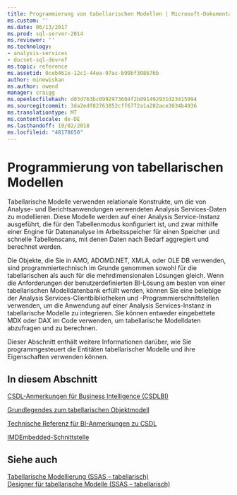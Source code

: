 ```yaml
---
title: Programmierung von tabellarischen Modellen | Microsoft-Dokumentation
ms.custom: ''
ms.date: 06/13/2017
ms.prod: sql-server-2014
ms.reviewer: ''
ms.technology:
- analysis-services
- docset-sql-devref
ms.topic: reference
ms.assetid: 0ceb461e-12c1-44ea-97ac-b99bf308676b
author: minewiskan
ms.author: owend
manager: craigg
ms.openlocfilehash: d03d763bc0992973604f2b891492931d23415994
ms.sourcegitcommit: 3da2edf82763852cff6772a1a282ace3034b4936
ms.translationtype: MT
ms.contentlocale: de-DE
ms.lasthandoff: 10/02/2018
ms.locfileid: "48178650"
---
```

# <a name="tabular-model-programming"></a>Programmierung von tabellarischen Modellen
  Tabellarische Modelle verwenden relationale Konstrukte, um die von Analyse- und Berichtsanwendungen verwendeten Analysis Services-Daten zu modellieren. Diese Modelle werden auf einer Analysis Service-Instanz ausgeführt, die für den Tabellenmodus konfiguriert ist, und zwar mithilfe einer Engine für Datenanalyse im Arbeitsspeicher für einen Speicher und schnelle Tabellenscans, mit denen Daten nach Bedarf aggregiert und berechnet werden.  
  
 Die Objekte, die Sie in AMO, ADOMD.NET, XMLA, oder OLE DB verwenden, sind programmiertechnisch im Grunde genommen sowohl für die tabellarischen als auch für die mehrdimensionalen Lösungen gleich. Wenn die Anforderungen der benutzerdefinierten BI-Lösung am besten von einer tabellarischen Modelldatenbank erfüllt werden, können Sie eine beliebige der Analysis Services-Clientbibliotheken und -Programmierschnittstellen verwenden, um die Anwendung auf einer Analysis Services-Instanz in tabellarische Modelle zu integrieren. Sie können entweder eingebettete MDX oder DAX im Code verwenden, um tabellarische Modelldaten abzufragen und zu berechnen.  
  
 Dieser Abschnitt enthält weitere Informationen darüber, wie Sie programmgesteuert die Entitäten tabellarischer Modelle und ihre Eigenschaften verwenden können.  
  
## <a name="in-this-section"></a>In diesem Abschnitt  
 [CSDL-Anmerkungen für Business Intelligence &#40;CSDLBI&#41;](csdl-annotations-for-business-intelligence-csdlbi.md)  
  
 [Grundlegendes zum tabellarischen Objektmodell](representation/understanding-tabular-object-model-at-levels-1050-through-1103.md)  
  
 [Technische Referenz für BI-Anmerkungen zu CSDL](conceptual-schema-definition-language-csdl/technical-reference-for-bi-annotations-to-csdl.md)  
  
 [IMDEmbedded-Schnittstelle](imdembeddeddata-interface.md)  
  
## <a name="see-also"></a>Siehe auch  
 [Tabellarische Modellierung &#40;SSAS – tabellarisch&#41;](../tabular-models/tabular-models-ssas.md)   
 [Designer für tabellarische Modelle &#40;SSAS – tabellarisch&#41;](../tabular-model-designer-ssas-tabular.md)  
  
  
